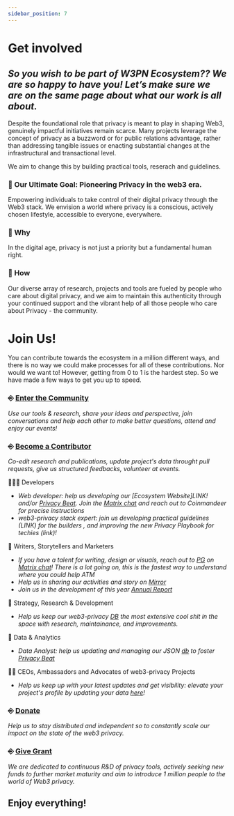 ```yaml
---
sidebar_position: 7
---
```


# Get involved

## _So you wish to be part of W3PN Ecosystem?? We are so happy to have you! Let’s make sure we are on the same page about what our work is all about._

Despite the foundational role that privacy is meant to play in shaping Web3, genuinely impactful initiatives remain scarce. Many projects leverage the concept of privacy as a buzzword or for public relations advantage, rather than addressing tangible issues or enacting substantial changes at the infrastructural and transactional level.

We aim to change this by building practical tools, reserach and guidelines.

### 🎯 Our Ultimate Goal: Pioneering Privacy in the web3 era.
Empowering individuals to take control of their digital privacy through the Web3 stack.
We envision a world where privacy is a conscious, actively chosen lifestyle, accessible to everyone, everywhere.

### 🧐 Why
In the digital age, privacy is not just a priority but a fundamental human right.

### 🧩 How
Our diverse array of research, projects and tools are fueled by people who care about digital privacy, and we aim to maintain this authenticity through your continued support and the vibrant help of all those people who care about Privacy - the community.

# Join Us!
You can contribute towards the ecosystem in a million different ways, and there is no way we could make processes for all of these contributions. Nor would we want to! However, getting from 0 to 1 is the hardest step. So we have made a few ways to get you up to speed.

### ⎆ [Enter the Community](https://signal.group/#CjQKIH-1ZYEGp50OBvbJRbITIRxDzjH2pSxl7vdkVZs9g5vgEhDAKUlgYdpxpCpTkNVxow4X) 
_Use our tools & research, share your ideas and perspective, join conversations and help each other to make better questions, attend and enjoy our events!_

### ⎆ [Become a Contributor](https://matrix.to/#/#web3privacy:gwei.cz) 
_Co-edit research and publications, update project's data throught pull requests, give us structured feedbacks, volunteer at events._

👨🏻‍💻 Developers
- _Web developer: help us developing our [Ecosystem Website]LINK! and/or [Privacy Beat](https://docs.web3privacy.info/projects/db). Join the [Matrix chat](https://matrix.to/#/#web3privacy:gwei.cz) and reach out to Coinmandeer for precise instructions_
- _web3-privacy stack expert: join us developing practical guidelines (LINK) for the builders , and improving the new Privacy Playbook for techies (link)!_

🐉 Writers, Storytellers and Marketers
- _If you have a talent for writing, design or visuals, reach out to [PG](https://twitter.com/PG_CDG) on [Matrix chat](https://matrix.to/#/#web3privacy:gwei.cz)! There is a lot going on, this is the fastest way to understand where you could help ATM_
- _Help us in sharing our activities and story on [Mirror](https://mirror.xyz/0x0f1F3DAf416B74DB3DE55Eb4D7513a80F4841073)_
- _Join us in the development of this year [Annual Report](https://docs.web3privacy.info/projects/annual-report)_

🔭 Strategy, Research & Development
- _Help us keep our web3-privacy [DB](https://github.com/web3privacy/web3privacy) the most extensive cool shit in the space with research, maintainance, and improvements._

💾 Data & Analytics
- _Data Analyst: help us updating and managing our JSON [db](https://data.web3privacy.info/) to foster [Privacy Beat](https://docs.web3privacy.info/projects/db)_

👨‍🚀 CEOs, Ambassadors and Advocates of web3-privacy Projects
- _Help us keep up with your latest updates and get visibility: elevate your project's profile by updating your data [here](https://github.com/web3privacy/web3privacy)!_

### ⎆ [Donate](https://docs.web3privacy.info/donate) 
_Help us to stay distributed and independent so to constantly scale our impact on the state of the web3 privacy._

### ⎆ [Give Grant](https://github.com/web3privacy/grants/tree/main)
_We are dedicated to continuous R&D of privacy tools, actively seeking new funds to further market maturity and aim to introduce 1 million people to the world of Web3 privacy._


## Enjoy everything!
